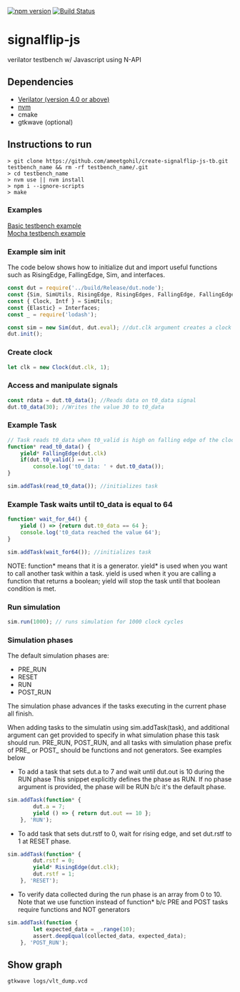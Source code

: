[![npm version](https://badge.fury.io/js/signalflip-js.svg)](https://badge.fury.io/js/signalflip-js)
[![Build Status](https://travis-ci.com/ameetgohil/signalflip-js.svg?branch=master)](https://travis-ci.com/ameetgohil/signalflip-js)

# signalflip-js
verilator testbench w/ Javascript using N-API

## Dependencies
- [Verilator (version 4.0 or above)](https://www.veripool.org/projects/verilator/wiki/Installing)
- [nvm](https://github.com/creationix/nvm)
- cmake
- gtkwave (optional)

## Instructions to run
```
> git clone https://github.com/ameetgohil/create-signalflip-js-tb.git testbench_name && rm -rf testbench_name/.git
> cd testbench_name
> nvm use || nvm install
> npm i --ignore-scripts
> make

```
### Examples
[Basic testbench example](./docs/BasicTestbench.md)  
[Mocha testbench example](./docs/MochaTestbench.md)

### Example sim init

The code below shows how to initialize dut and import useful functions such as RisingEdge, FallingEdge, Sim, and interfaces.
```javascript
const dut = require('../build/Release/dut.node');
const {Sim, SimUtils, RisingEdge, RisingEdges, FallingEdge, FallingEdges, Interfaces} = require('../');
const { Clock, Intf } = SimUtils;
const {Elastic} = Interfaces;
const _ = require('lodash');

const sim = new Sim(dut, dut.eval); //dut.clk argument creates a clock on clk signal
dut.init();
```

### Create clock
```javascript
let clk = new Clock(dut.clk, 1);
```

### Access and manipulate signals
```javascript
const rdata = dut.t0_data(); //Reads data on t0_data signal
dut.t0_data(30); //Writes the value 30 to t0_data
```

### Example Task
```javascript
// Task reads t0_data when t0_valid is high on falling edge of the clock
function* read_t0_data() {
    yield* FallingEdge(dut.clk)
    if(dut.t0_valid() == 1)
        console.log('t0_data: ' + dut.t0_data());
}

sim.addTask(read_t0_data()); //initializes task
```

### Example Task waits until t0_data is equal to 64
```javascript
function* wait_for_64() {
    yield () => {return dut.t0_data == 64 };
    console.log('t0_data reached the value 64');
}

sim.addTask(wait_for64()); //initializes task
```

NOTE: function* means that it is a generator. yield* is used when you want to call another task within a task. yield is used when it you are calling a function that returns a boolean; yield will stop the task until that boolean condition is met.

### Run simulation
```javascript
sim.run(1000); // runs simulation for 1000 clock cycles
```

### Simulation phases
The default simulation phases are: 
- PRE_RUN
- RESET
- RUN
- POST_RUN

The simulation phase advances if the tasks executing in the current phase all finish.

When adding tasks to the simulatin using sim.addTask(task), and additional argument can get provided to specify in what simulation phase this task should run. PRE_RUN, POST_RUN, and all tasks with simulation phase prefix of PRE_ or POST_ should be functions and not generators. See examples below

- To add a task that sets dut.a to 7 and wait until dut.out is 10 during the RUN phase
This snippet explicitly defines the phase as RUN. If no phase argument is provided, the phase will be RUN b/c it's the default phase.
```javascript
sim.addTask(function* {
	    dut.a = 7;
	    yield () => { return dut.out == 10 };
	}, 'RUN');
```

- To add task that sets dut.rstf to 0, wait for rising edge, and set dut.rstf to 1 at RESET phase.
```javascript
sim.addTask(function* {
	    dut.rstf = 0;
	    yield* RisingEdge(dut.clk);
	    dut.rstf = 1;
	}, 'RESET');
```

- To verify data collected during the run phase is an array from 0 to 10. 
Note that we use function instead of function* b/c PRE and POST tasks require functions and NOT generators
```javascript
sim.addTask(function {
	    let expected_data = _.range(10);
	    assert.deepEqual(collected_data, expected_data);
	}, 'POST_RUN');
```

## Show graph
```
gtkwave logs/vlt_dump.vcd
```
